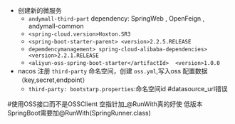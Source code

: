 - 创建新的微服务
	- `andymall-third-part` dependency: SpringWeb , OpenFeign , andymall-common
	- `<spring-cloud.version>Hoxton.SR3`
	- `<spring-boot-starter-parent> <version>2.2.5.RELEASE`
	- `depemdencymanagement> spring-cloud-alibaba-dependencies><version>2.2.1.RELEASE`
	- `<aliyun-oss-spring-boot-starter</artifactId>  <version>1.0.0`
- nacos 注册 `third-party` 命名空间，创建 `oss.yml`,写入oss 配置数据（key,secret,endpoint）
	- `third-party: bootstarp.properties`:命名空间id
#datasource_url错误

#使用OSS接口而不是OSSClient
 空指针加_@RunWith真的好使
 低版本SpringBoot需要加@RunWith(SpringRunner.class)